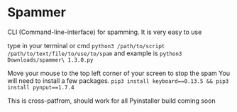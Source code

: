 # Spammer
CLI (Command-line-interface) for spamming. It is very easy to use

type in your terminal or cmd `python3 /path/to/script /path/to/text/file/to/use/to/spam`
and example is `python3 Downloads/spammer\ 1.3.0.py`


Move your mouse to the top left corner of your screen to stop the spam
You will need to install a few packages.
```pip3 install keyboard==0.13.5 && pip3 install pynput==1.7.4```

This is cross-patfrom, should work for all
Pyinstaller build coming soon
